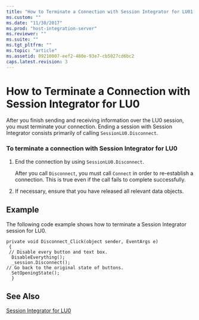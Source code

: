 ```yaml
---
title: "How to Terminate a Connection with Session Integrator for LU01 | Microsoft Docs"
ms.custom: ""
ms.date: "11/30/2017"
ms.prod: "host-integration-server"
ms.reviewer: ""
ms.suite: ""
ms.tgt_pltfrm: ""
ms.topic: "article"
ms.assetid: 89210007-eef2-480e-93e7-cb5027cd6bc2
caps.latest.revision: 3
---
```

# How to Terminate a Connection with Session Integrator for LU0
After you finish sending and receiving information over the LU0 session, you must terminate your connection. Ending a session with Session Integrator consists primarily of calling `SessionLU0.Disconnect`.  
  
### To terminate a connection with Session Integrator for LU0  
  
1.  End the connection by using `SessionLU0.Disconnect`.  
  
     After you call `Disconnect`, you must call `Connect` in order to re-establish a connection. This is true even if the call fails to complete successfully.  
  
2.  If necessary, ensure that you have released all relevant data objects.  
  
## Example  
 The following code example shows how to terminate a Session Integrator session for LU0.  
  
```  
private void Disconnect_Click(object sender, EventArgs e)  
 {  
 // Disable every button and text box.  
  DisableEverything();  
  _session.Disconnect();  
// Go back to the original state of buttons.  
  SetOpeningState();  
  }  
```  
  
## See Also  
 [Session Integrator for LU0](../core/session-integrator-for-lu01.md)